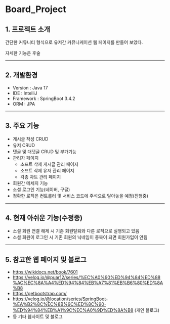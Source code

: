 # Board_Project

## 1. 프로젝트 소개

간단한 커뮤니티 형식으로 유저간 커뮤니케이션 웹 페이지를 만들어 보았다.

자세한 기능은 후술

***

## 2. 개발환경

  - Version : Java 17
  - IDE : IntelliJ
  - Framework : SpringBoot 3.4.2
  - ORM : JPA

***

## 3. 주요 기능
 - 게시글 작성 CRUD
 - 유저 CRUD
 - 댓글 및 대댓글 CRUD 및 부가기능 
 - 관리자 페이지
    - 소프트 삭제 게시글 관리 페이지
    - 소프트 삭제 유저 관리 페이지
    - 각종 차트 관리 페이지
 - 회원간 메세지 기능
 - 소셜 로그인 기능(네이버, 구글)
 - 정확한 로직은 컨트롤러 및 서비스 코드에 주석으로 달아놓을 예정(진행중)

***

## 4. 현재 아쉬운 기능(수정중)

 - 소셜 회원 연결 해제 시 기존 회원탈퇴와 다른 로직으로 실행되고 있음
 - 소셜 회원이 로그인 시 기존 회원의 닉네임이 중복이 되면 회원가입이 안됨


***

## 5. 참고한 웹 페이지 및 블로그
 - https://wikidocs.net/book/7601
 - https://velog.io/@puar12/series/%EC%A0%90%ED%94%84%ED%88%AC%EC%8A%A4%ED%94%84%EB%A7%81%EB%B6%80%ED%8A%B8
 - https://getbootstrap.com/
 - https://velog.io/@location/series/SpringBoot-%EA%B2%8C%EC%8B%9C%ED%8C%90-%ED%94%84%EB%A1%9C%EC%A0%9D%ED%8A%B8 (개인 블로그)
 - 등 기타 웹사이트 및 블로그





